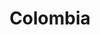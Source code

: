 ---
title: "Colombia"
introtext: "Colombia is een van de meest diverse landen gelegen in Zuid-Amerika. In het noorden zijn er de mooiste Caribische stranden rondom de prachtige havenstad Cartagana. Ook vind je hier het Tayrona National Park, waar je na een paar uur hiken door de jungle beloond wordt met een heerlijk strand en helder water. "
introimage: "https://lh3.googleusercontent.com/rL6ug-ykeXKGfc9I-c3JpTWrICedbqCgKeql8gljofRQ8dKlIBPLq9NSiQYMVma0qEOorMzOb4KbdLVNHMi24dRw3V9Lpha5qGgJS_n4mIY8N9cMe2T7hBY2F2ijrPGjgnry3178EA=w800"
surface: "1.142.000"
inhabitants: "49.000.000"
rate: "4617,89"
valuta: "peso"
main_text: "Verder landinwaarts kom je langs plaatsen zoals Medellín en de hoofdstad Bogotá. Een plek die je niet mag missen is het dorp Guatapé, waar je een prachtig uitzicht hebt vanaf de rots La Piedra over een meer met vele kleine eilandjes. Na het beklimmen van La Piedra kun je genieten in het kleurrijke centrum van het dorp. Colombia is een land waar elke avonturier een keer geweest moet zijn!"
fact_one_text: ""
fact_two_text: ""
bigmac_index: ""
images: "https://lh3.googleusercontent.com/D-D1A46DjKxnMhV-yyVjVtW7nYNXFWjsz_-fGmOKagb-_O6BfO9z5cNtEMtSUqjqoogYkT2vAvdL98mO_tqPgcM22-JFczDWUDcaFIF2a1V0WdbH_DsiLZP-nShIShRBILtlznHZCQ=w800|https://lh3.googleusercontent.com/rNO6GMxx0thYEh_R7E0zPrb---KIE05ebRFtIrvzLnhcsifKqFCRek1uE3ExOUosY2UXjSEoS8JYbzb_4hxIkC4FSdSuT9jnDHiFB4o_pCo7LfRNA8hOBV4fa5lnDHsFxUGjo0UtRw=w800|https://lh3.googleusercontent.com/rGbB9M9qiImdlqgr_fzb9TCENPg_fPCdyqtknOKR8eFJX7LghVz_F-7hgRMO-O-APo5Hp0rBa6Pq106Ed0QG4xeCftzfZxv8BPb1P_jCD52oqaQOWsXW5v6JxNRgW45pZPlzAr3fYg=w800|https://lh3.googleusercontent.com/MUgyhqwWTx2dpSz-YCKigRPlaYFok-vv4obAjYX9X4Uoo4lfvrRSxThO1I67yUOOMv1jjbUMoEENW0OQWI0bcsVrhqPx_Hk71_9y5OSorwHkJj-hiCy7SrksxiT1nllRhlUi2-zlUw=w800"
flight_button_title: "Check vluchtprijzen Colombia"
flight_button_url: "https://lt45.net/c/?si=11986&li=1528136&wi=335922&ws=&dl=transport%2Fflights%2Fnl%2Fco%2F%3Flocale%3Dnl-NL%26currency%3DEUR%26market%3DNL"
inspiration_url: "https://partner.bol.com/click/click?p=2&t=url&s=1025999&f=TXL&url=https%3A%2F%2Fwww.bol.com%2Fnl%2Fp%2Flonely-planet-colombia%2F9200000082706403%2F&name=Lonely%20Planet%20Colombia"
country_code: "co"
hotels_url: "https://www.booking.com/country/co.nl.html?aid=1837623"
continent: "Zuid-Amerika"
---